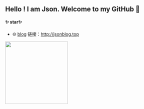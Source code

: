 ## Hello ! I am Json. Welcome to my GitHub 👋

#### ✨ star✨

-  🌐 <a href="https://github.com/JsonFish/blog-project" target="_blank">blog</a> 链接：<http://jsonblog.top>
<!-- - 📚 <a href="https://github.com/JsonFish/front-end-knowledge-base" target="_blank">前端知识库</a> 访问：<https://jsonfish.github.io/front-end-knowledge-base/> -->

<div style="display:flex">
<img align="" height='200px' src="https://github-readme-stats.vercel.app/api/top-langs/?username=JsonFish&locale=cn&line_height=30&theme=radical&langs_count=3&custom_title=常用语言"/>
